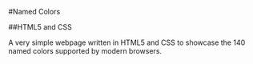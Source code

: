 #Named Colors

##HTML5 and CSS

A very simple webpage written in HTML5 and CSS to showcase the 140 named colors supported by modern browsers.
